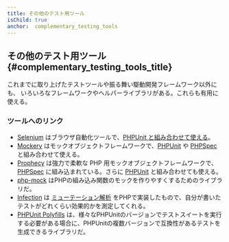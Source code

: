 ```yaml
---
title: その他のテスト用ツール
isChild: true
anchor:  complementary_testing_tools
---
```


## その他のテスト用ツール {#complementary_testing_tools_title}

これまでに取り上げたテストツールや振る舞い駆動開発フレームワーク以外にも、
いろいろなフレームワークやヘルパーライブラリがある。これらも有用に使える。

### ツールへのリンク

* [Selenium] はブラウザ自動化ツールで、[PHPUnit と組み合わせて使える]。
* [Mockery] はモックオブジェクトフレームワークで、[PHPUnit] や [PHPSpec] と組み合わせて使える。
* [Prophecy] は強力で柔軟な PHP 用モックオブジェクトフレームワークで、[PHPSpec] に組み込まれている。さらに [PHPUnit] と組み合わせても使える。
* [php-mock] はPHPの組み込み関数のモックを作りやすくするためのライブラリだ。
* [Infection] は [ミューテーション解析] をPHPで実装したもので、自分が書いたテストがどれくらい効果的かを測定してくれる。
* [PHPUnit Polyfills] は、様々なPHPUnitのバージョンでテストスイートを実行する必要がある場合に、PHPUnitの複数バージョンで互換性があるテストを生成できるライブラリだ。


[Selenium]: https://www.seleniumhq.org/
[PHPUnit と組み合わせて使える]: https://github.com/giorgiosironi/phpunit-selenium/
[Mockery]: https://github.com/padraic/mockery
[PHPUnit]: https://phpunit.de/
[PHPSpec]: https://www.phpspec.net/
[Prophecy]: https://github.com/phpspec/prophecy
[php-mock]: https://github.com/php-mock/php-mock
[Infection]: https://github.com/infection/infection
[ミューテーション解析]: https://ja.wikipedia.org/wiki/%E3%83%9F%E3%83%A5%E3%83%BC%E3%83%86%E3%83%BC%E3%82%B7%E3%83%A7%E3%83%B3%E8%A7%A3%E6%9E%90
[PHPUnit Polyfills]: https://github.com/Yoast/PHPUnit-Polyfills
